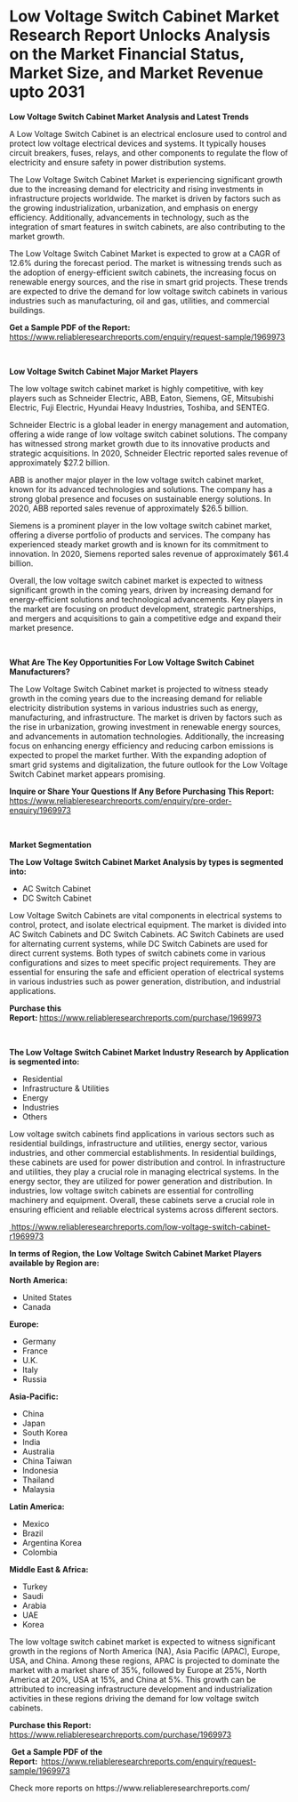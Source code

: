 <p><h1>Low Voltage Switch Cabinet Market Research Report Unlocks Analysis on the Market Financial Status, Market Size, and Market Revenue upto 2031</h1></p><p><strong>Low Voltage Switch Cabinet Market Analysis and Latest Trends</strong></p>
<p><p>A Low Voltage Switch Cabinet is an electrical enclosure used to control and protect low voltage electrical devices and systems. It typically houses circuit breakers, fuses, relays, and other components to regulate the flow of electricity and ensure safety in power distribution systems.</p><p>The Low Voltage Switch Cabinet Market is experiencing significant growth due to the increasing demand for electricity and rising investments in infrastructure projects worldwide. The market is driven by factors such as the growing industrialization, urbanization, and emphasis on energy efficiency. Additionally, advancements in technology, such as the integration of smart features in switch cabinets, are also contributing to the market growth.</p><p>The Low Voltage Switch Cabinet Market is expected to grow at a CAGR of 12.6% during the forecast period. The market is witnessing trends such as the adoption of energy-efficient switch cabinets, the increasing focus on renewable energy sources, and the rise in smart grid projects. These trends are expected to drive the demand for low voltage switch cabinets in various industries such as manufacturing, oil and gas, utilities, and commercial buildings.</p></p>
<p><strong>Get a Sample PDF of the Report:&nbsp;</strong> <a href="https://www.reliableresearchreports.com/enquiry/request-sample/1969973">https://www.reliableresearchreports.com/enquiry/request-sample/1969973</a></p>
<p>&nbsp;</p>
<p><strong>Low Voltage Switch Cabinet Major Market Players</strong></p>
<p><p>The low voltage switch cabinet market is highly competitive, with key players such as Schneider Electric, ABB, Eaton, Siemens, GE, Mitsubishi Electric, Fuji Electric, Hyundai Heavy Industries, Toshiba, and SENTEG. </p><p>Schneider Electric is a global leader in energy management and automation, offering a wide range of low voltage switch cabinet solutions. The company has witnessed strong market growth due to its innovative products and strategic acquisitions. In 2020, Schneider Electric reported sales revenue of approximately $27.2 billion.</p><p>ABB is another major player in the low voltage switch cabinet market, known for its advanced technologies and solutions. The company has a strong global presence and focuses on sustainable energy solutions. In 2020, ABB reported sales revenue of approximately $26.5 billion.</p><p>Siemens is a prominent player in the low voltage switch cabinet market, offering a diverse portfolio of products and services. The company has experienced steady market growth and is known for its commitment to innovation. In 2020, Siemens reported sales revenue of approximately $61.4 billion.</p><p>Overall, the low voltage switch cabinet market is expected to witness significant growth in the coming years, driven by increasing demand for energy-efficient solutions and technological advancements. Key players in the market are focusing on product development, strategic partnerships, and mergers and acquisitions to gain a competitive edge and expand their market presence.</p></p>
<p>&nbsp;</p>
<p><strong>What Are The Key Opportunities For Low Voltage Switch Cabinet Manufacturers?</strong></p>
<p><p>The Low Voltage Switch Cabinet market is projected to witness steady growth in the coming years due to the increasing demand for reliable electricity distribution systems in various industries such as energy, manufacturing, and infrastructure. The market is driven by factors such as the rise in urbanization, growing investment in renewable energy sources, and advancements in automation technologies. Additionally, the increasing focus on enhancing energy efficiency and reducing carbon emissions is expected to propel the market further. With the expanding adoption of smart grid systems and digitalization, the future outlook for the Low Voltage Switch Cabinet market appears promising.</p></p>
<p><strong>Inquire or Share Your Questions If Any Before Purchasing This Report:</strong> <a href="https://www.reliableresearchreports.com/enquiry/pre-order-enquiry/1969973">https://www.reliableresearchreports.com/enquiry/pre-order-enquiry/1969973</a></p>
<p>&nbsp;</p>
<p><strong>Market Segmentation</strong></p>
<p><strong>The Low Voltage Switch Cabinet Market Analysis by types is segmented into:</strong></p>
<p><ul><li>AC Switch Cabinet</li><li>DC Switch Cabinet</li></ul></p>
<p><p>Low Voltage Switch Cabinets are vital components in electrical systems to control, protect, and isolate electrical equipment. The market is divided into AC Switch Cabinets and DC Switch Cabinets. AC Switch Cabinets are used for alternating current systems, while DC Switch Cabinets are used for direct current systems. Both types of switch cabinets come in various configurations and sizes to meet specific project requirements. They are essential for ensuring the safe and efficient operation of electrical systems in various industries such as power generation, distribution, and industrial applications.</p></p>
<p><strong>Purchase this Report:&nbsp;</strong><a href="https://www.reliableresearchreports.com/purchase/1969973">https://www.reliableresearchreports.com/purchase/1969973</a></p>
<p>&nbsp;</p>
<p><strong>The Low Voltage Switch Cabinet Market Industry Research by Application is segmented into:</strong></p>
<p><ul><li>Residential</li><li>Infrastructure & Utilities</li><li>Energy</li><li>Industries</li><li>Others</li></ul></p>
<p><p>Low voltage switch cabinets find applications in various sectors such as residential buildings, infrastructure and utilities, energy sector, various industries, and other commercial establishments. In residential buildings, these cabinets are used for power distribution and control. In infrastructure and utilities, they play a crucial role in managing electrical systems. In the energy sector, they are utilized for power generation and distribution. In industries, low voltage switch cabinets are essential for controlling machinery and equipment. Overall, these cabinets serve a crucial role in ensuring efficient and reliable electrical systems across different sectors. </p></p>
<p><a href="https://www.reliableresearchreports.com/low-voltage-switch-cabinet-r1969973">&nbsp;https://www.reliableresearchreports.com/low-voltage-switch-cabinet-r1969973</a></p>
<p><strong>In terms of Region, the Low Voltage Switch Cabinet Market Players available by Region are:</strong></p>
<p>
    <p> <strong> North America: </strong>
        <ul>
            <li>United States</li>
            <li>Canada</li>
        </ul>
        </p> 
    <p> <strong> Europe: </strong>
        <ul>
            <li>Germany</li>
            <li>France</li>
            <li>U.K.</li>
            <li>Italy</li>
            <li>Russia</li>
        </ul>
        </p> 
    <p> <strong> Asia-Pacific: </strong>
        <ul>
            <li>China</li>
            <li>Japan</li>
            <li>South Korea</li>
            <li>India</li>
            <li>Australia</li>
            <li>China Taiwan</li>
            <li>Indonesia</li>
            <li>Thailand</li>
            <li>Malaysia</li>
        </ul>
        </p> 
    <p> <strong> Latin America: </strong>
        <ul>
            <li>Mexico</li>
            <li>Brazil</li>
            <li>Argentina Korea</li>
            <li>Colombia</li>
        </ul>
        </p> 
    <p> <strong> Middle East & Africa: </strong>
        <ul>
            <li>Turkey</li>
            <li>Saudi</li>
            <li>Arabia</li>
            <li>UAE</li>
            <li>Korea</li>
        </ul>
    </p>
    </p>
<p><p>The low voltage switch cabinet market is expected to witness significant growth in the regions of North America (NA), Asia Pacific (APAC), Europe, USA, and China. Among these regions, APAC is projected to dominate the market with a market share of 35%, followed by Europe at 25%, North America at 20%, USA at 15%, and China at 5%. This growth can be attributed to increasing infrastructure development and industrialization activities in these regions driving the demand for low voltage switch cabinets.</p></p>
<p><strong>Purchase this Report: </strong><a href="https://www.reliableresearchreports.com/purchase/1969973">https://www.reliableresearchreports.com/purchase/1969973</a></p>
<p>&nbsp;<strong>Get a Sample PDF of the Report:&nbsp;&nbsp;</strong><a href="https://www.reliableresearchreports.com/enquiry/request-sample/1969973">https://www.reliableresearchreports.com/enquiry/request-sample/1969973</a></p>
<p><strong></strong></p>
<p>Check more reports on https://www.reliableresearchreports.com/</p>